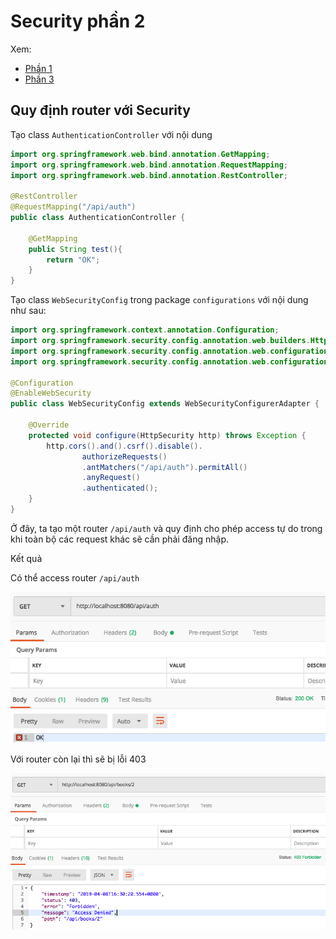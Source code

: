 # Security phần 2

Xem:

- [Phần 1](Security-1.md)
- [Phần 3](Security-3.md)

## Quy định router với Security

Tạo class `AuthenticationController` với nội dung

```java
import org.springframework.web.bind.annotation.GetMapping;
import org.springframework.web.bind.annotation.RequestMapping;
import org.springframework.web.bind.annotation.RestController;

@RestController
@RequestMapping("/api/auth")
public class AuthenticationController {

    @GetMapping
    public String test(){
        return "OK";
    }
}
```

Tạo class `WebSecurityConfig` trong package `configurations` với nội dung như sau:

```java
import org.springframework.context.annotation.Configuration;
import org.springframework.security.config.annotation.web.builders.HttpSecurity;
import org.springframework.security.config.annotation.web.configuration.EnableWebSecurity;
import org.springframework.security.config.annotation.web.configuration.WebSecurityConfigurerAdapter;

@Configuration
@EnableWebSecurity
public class WebSecurityConfig extends WebSecurityConfigurerAdapter {

    @Override
    protected void configure(HttpSecurity http) throws Exception {
        http.cors().and().csrf().disable().
                authorizeRequests()
                .antMatchers("/api/auth").permitAll()
                .anyRequest()
                .authenticated();
    }
}
```

Ở đây, ta tạo một router `/api/auth` và quy định cho phép access tự do trong khi toàn bộ các request khác sẽ cần phải đăng nhập.

Kết quả

Có thể access router `/api/auth`

![Security](Images/sql-25.png)

Với router còn lại thì sẽ bị lỗi 403

![Security](Images/sql-26.png)